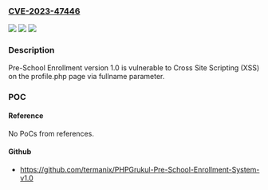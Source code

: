 ### [CVE-2023-47446](https://cve.mitre.org/cgi-bin/cvename.cgi?name=CVE-2023-47446)
![](https://img.shields.io/static/v1?label=Product&message=n%2Fa&color=blue)
![](https://img.shields.io/static/v1?label=Version&message=n%2Fa&color=blue)
![](https://img.shields.io/static/v1?label=Vulnerability&message=n%2Fa&color=brighgreen)

### Description

Pre-School Enrollment version 1.0 is vulnerable to Cross Site Scripting (XSS) on the profile.php page via fullname parameter.

### POC

#### Reference
No PoCs from references.

#### Github
- https://github.com/termanix/PHPGrukul-Pre-School-Enrollment-System-v1.0

